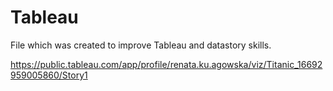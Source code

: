 # Tableau

File which was created to improve Tableau and datastory skills.

https://public.tableau.com/app/profile/renata.ku.agowska/viz/Titanic_16692959005860/Story1
